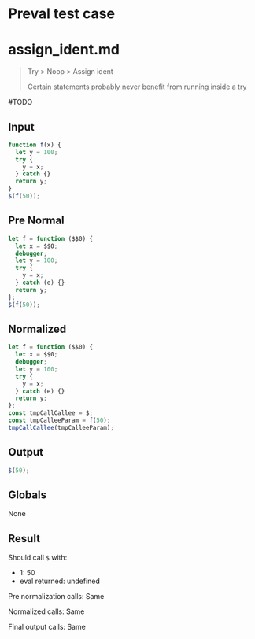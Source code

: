 # Preval test case

# assign_ident.md

> Try > Noop > Assign ident
>
> Certain statements probably never benefit from running inside a try

#TODO

## Input

`````js filename=intro
function f(x) {
  let y = 100;
  try {
    y = x;
  } catch {}
  return y;
}
$(f(50));
`````

## Pre Normal

`````js filename=intro
let f = function ($$0) {
  let x = $$0;
  debugger;
  let y = 100;
  try {
    y = x;
  } catch (e) {}
  return y;
};
$(f(50));
`````

## Normalized

`````js filename=intro
let f = function ($$0) {
  let x = $$0;
  debugger;
  let y = 100;
  try {
    y = x;
  } catch (e) {}
  return y;
};
const tmpCallCallee = $;
const tmpCalleeParam = f(50);
tmpCallCallee(tmpCalleeParam);
`````

## Output

`````js filename=intro
$(50);
`````

## Globals

None

## Result

Should call `$` with:
 - 1: 50
 - eval returned: undefined

Pre normalization calls: Same

Normalized calls: Same

Final output calls: Same
